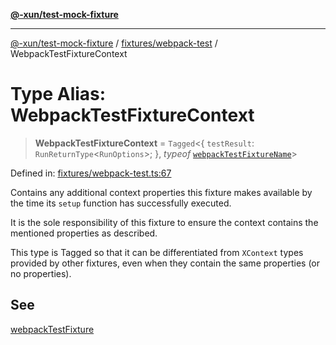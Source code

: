 [**@-xun/test-mock-fixture**](../../../README.md)

***

[@-xun/test-mock-fixture](../../../README.md) / [fixtures/webpack-test](../README.md) / WebpackTestFixtureContext

# Type Alias: WebpackTestFixtureContext

> **WebpackTestFixtureContext** = `Tagged`\<\{ `testResult`: `RunReturnType`\<`RunOptions`\>; \}, *typeof* [`webpackTestFixtureName`](../variables/webpackTestFixtureName.md)\>

Defined in: [fixtures/webpack-test.ts:67](https://github.com/Xunnamius/test-utils/blob/47f33d69abeb32464a6a4e66b6c89c313568151a/packages/test-mock-fixture/src/fixtures/webpack-test.ts#L67)

Contains any additional context properties this fixture makes available by
the time its `setup` function has successfully executed.

It is the sole responsibility of this fixture to ensure the context contains
the mentioned properties as described.

This type is Tagged so that it can be differentiated from `XContext`
types provided by other fixtures, even when they contain the same properties
(or no properties).

## See

[webpackTestFixture](../functions/webpackTestFixture.md)
